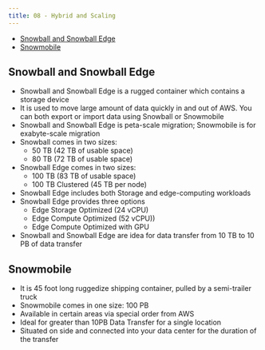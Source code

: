 ```yaml
---
title: 08 - Hybrid and Scaling
---
```

- [Snowball and Snowball Edge](#snowball-and-snowball-edge)
- [Snowmobile](#snowmobile)

## Snowball and Snowball Edge

* Snowball and Snowball Edge is a rugged container which contains a storage device
* It is used to move large amount of data quickly in and out of AWS. You can both export or import data using Snowball or Snowmobile
* Snowball and Snowball Edge is peta-scale migration; Snowmobile is for exabyte-scale migration
* Snowball comes in two sizes:
  * 50 TB (42 TB of usable space)
  * 80 TB (72 TB of usable space)
* Snowball Edge comes in two sizes:
  * 100 TB (83 TB of usable space)
  * 100 TB Clustered (45 TB per node)
* Snowball Edge includes both Storage and edge-computing workloads
* Snowball Edge provides three options
  * Edge Storage Optimized (24 vCPU)
  * Edge Compute Optimized (52 vCPU))
  * Edge Compute Optimized with GPU
* Snowball and Snowball Edge are idea for data transfer from 10 TB to 10 PB of data transfer

## Snowmobile

* It is 45 foot long ruggedize shipping container, pulled by a semi-trailer truck
* Snowmobile comes in one size: 100 PB
* Available in certain areas via special order from AWS
* Ideal for greater than 10PB Data Transfer for a single location
* Situated on side and connected into your data center for the duration of the transfer